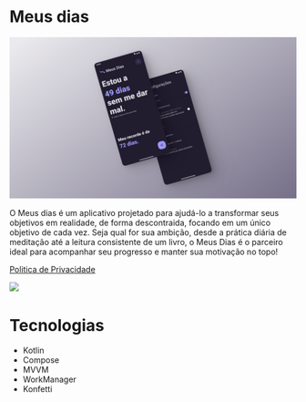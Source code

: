 # Meus dias

![meusdias-banner](https://raw.githubusercontent.com/deyvidandrades/MeusDias/master/src/main/meusdias-banner.png)

O Meus dias é um aplicativo projetado para ajudá-lo a transformar seus objetivos em realidade, de
forma descontraida, focando em um único objetivo de cada vez. Seja qual for sua ambição, desde a
prática diária de meditação até a leitura consistente de um livro, o Meus Dias é o parceiro ideal
para acompanhar seu progresso e manter sua motivação no topo!

[Politica de Privacidade](https://deyvidandrades.github.io/MeusDias/politica/)

<a href="https://play.google.com/store/apps/details?id=com.deyvidandrades.meusdias" target="_blank">
  <img src="https://play.google.com/intl/en_us/badges/static/images/badges/en_badge_web_generic.png" width="200">
</a>

# Tecnologias

* Kotlin
* Compose
* MVVM
* WorkManager
* Konfetti
